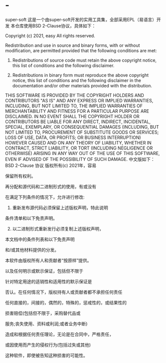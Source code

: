# -
super-soft
这是一个由super-soft开发的实用工具集，全部采用EPL（易语言）开发
本仓库使用BSD 2-Clause协议，具体如下：

Copyright (c) 2021, easy
All rights reserved.

Redistribution and use in source and binary forms, with or without
modification, are permitted provided that the following conditions are met:

1. Redistributions of source code must retain the above copyright notice, this
   list of conditions and the following disclaimer.

2. Redistributions in binary form must reproduce the above copyright notice,
   this list of conditions and the following disclaimer in the documentation
   and/or other materials provided with the distribution.

THIS SOFTWARE IS PROVIDED BY THE COPYRIGHT HOLDERS AND CONTRIBUTORS "AS IS"
AND ANY EXPRESS OR IMPLIED WARRANTIES, INCLUDING, BUT NOT LIMITED TO, THE
IMPLIED WARRANTIES OF MERCHANTABILITY AND FITNESS FOR A PARTICULAR PURPOSE ARE
DISCLAIMED. IN NO EVENT SHALL THE COPYRIGHT HOLDER OR CONTRIBUTORS BE LIABLE
FOR ANY DIRECT, INDIRECT, INCIDENTAL, SPECIAL, EXEMPLARY, OR CONSEQUENTIAL
DAMAGES (INCLUDING, BUT NOT LIMITED TO, PROCUREMENT OF SUBSTITUTE GOODS OR
SERVICES; LOSS OF USE, DATA, OR PROFITS; OR BUSINESS INTERRUPTION) HOWEVER
CAUSED AND ON ANY THEORY OF LIABILITY, WHETHER IN CONTRACT, STRICT LIABILITY,
OR TORT (INCLUDING NEGLIGENCE OR OTHERWISE) ARISING IN ANY WAY OUT OF THE USE
OF THIS SOFTWARE, EVEN IF ADVISED OF THE POSSIBILITY OF SUCH DAMAGE.
中文版如下：
BSD 2-Clause 协议
版权所有(c) 2021年，容易

保留所有权利。



再分配和源代码和二进制形式的使用，有或没有

在满足下列条件的情况下，允许进行修改:



1. 重新发布源代码必须保留上述版权声明，特此说明

条件清单和以下免责声明。



2. 以二进制形式重新发行必须复制上述版权声明，

本文档中的条件列表和以下免责声明

和/或其他材料提供的分发。



本软件由版权所有人和贡献者“按原样”提供。

以及任何明示或默示保证，包括但不限于

针对特定用途的适销性和适用性的默示保证是

否认。在任何情况下，版权持有人或贡献者都不承担任何责任

任何直接的，间接的，偶然的，特殊的，惩戒性的，或结果性的

损害赔偿(包括但不限于，采购替代品或

服务;丧失使用、资料或利润;或者业务中断)

造成和根据任何责任理论，无论是在合同中，严格责任，

或因使用而产生的侵权行为(包括过失或其他)

这种软件，即使被告知这种损害的可能性。

